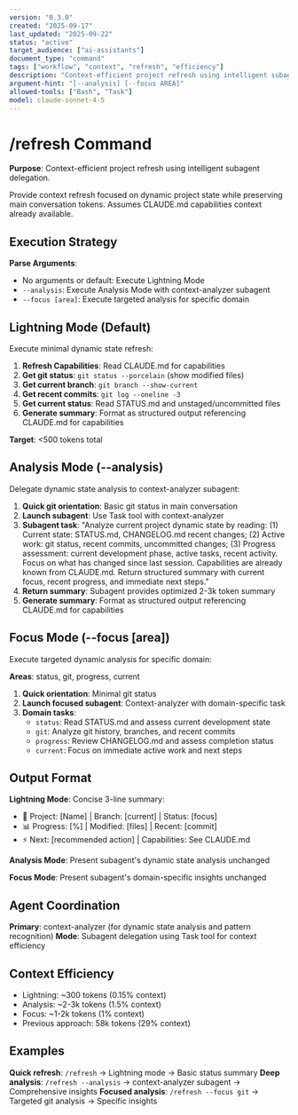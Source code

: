```yaml
---
version: "0.3.0"
created: "2025-09-17"
last_updated: "2025-09-22"
status: "active"
target_audience: ["ai-assistants"]
document_type: "command"
tags: ["workflow", "context", "refresh", "efficiency"]
description: "Context-efficient project refresh using intelligent subagent delegation"
argument-hint: "[--analysis] [--focus AREA]"
allowed-tools: ["Bash", "Task"]
model: claude-sonnet-4-5
---
```


# /refresh Command

**Purpose**: Context-efficient project refresh using intelligent subagent delegation.

Provide context refresh focused on dynamic project state while preserving main conversation tokens. Assumes CLAUDE.md capabilities context already available.

## Execution Strategy

**Parse Arguments**:

- No arguments or default: Execute Lightning Mode
- `--analysis`: Execute Analysis Mode with context-analyzer subagent
- `--focus [area]`: Execute targeted analysis for specific domain

## Lightning Mode (Default)

Execute minimal dynamic state refresh:

1. **Refresh Capabilities**: Read CLAUDE.md for capabilities
2. **Get git status**: `git status --porcelain` (show modified files)
3. **Get current branch**: `git branch --show-current`
4. **Get recent commits**: `git log --oneline -3`
5. **Get current status**: Read STATUS.md and unstaged/uncommitted files
6. **Generate summary**: Format as structured output referencing CLAUDE.md for capabilities

**Target**: <500 tokens total

## Analysis Mode (--analysis)

Delegate dynamic state analysis to context-analyzer subagent:

1. **Quick git orientation**: Basic git status in main conversation
2. **Launch subagent**: Use Task tool with context-analyzer
3. **Subagent task**: "Analyze current project dynamic state by reading: (1) Current state: STATUS.md, CHANGELOG.md recent changes; (2) Active work: git status, recent commits, uncommitted changes; (3) Progress assessment: current development phase, active tasks, recent activity. Focus on what has changed since last session. Capabilities are already known from CLAUDE.md. Return structured summary with current focus, recent progress, and immediate next steps."
4. **Return summary**: Subagent provides optimized 2-3k token summary
5. **Generate summary**: Format as structured output referencing CLAUDE.md for capabilities

## Focus Mode (--focus [area])

Execute targeted dynamic analysis for specific domain:

**Areas**: status, git, progress, current

1. **Quick orientation**: Minimal git status
2. **Launch focused subagent**: Context-analyzer with domain-specific task
3. **Domain tasks**:
   - `status`: Read STATUS.md and assess current development state
   - `git`: Analyze git history, branches, and recent commits
   - `progress`: Review CHANGELOG.md and assess completion status
   - `current`: Focus on immediate active work and next steps

## Output Format

**Lightning Mode**: Concise 3-line summary:

- 🌟 Project: [Name] | Branch: [current] | Status: [focus]
- 📊 Progress: [%] | Modified: [files] | Recent: [commit]
- ⚡ Next: [recommended action] | Capabilities: See CLAUDE.md

**Analysis Mode**: Present subagent's dynamic state analysis unchanged

**Focus Mode**: Present subagent's domain-specific insights unchanged

## Agent Coordination

**Primary**: context-analyzer (for dynamic state analysis and pattern recognition)
**Mode**: Subagent delegation using Task tool for context efficiency

## Context Efficiency

- Lightning: ~300 tokens (0.15% context)
- Analysis: ~2-3k tokens (1.5% context)
- Focus: ~1-2k tokens (1% context)
- Previous approach: 58k tokens (29% context)

## Examples

**Quick refresh**: `/refresh` → Lightning mode → Basic status summary
**Deep analysis**: `/refresh --analysis` → context-analyzer subagent → Comprehensive insights
**Focused analysis**: `/refresh --focus git` → Targeted git analysis → Specific insights
